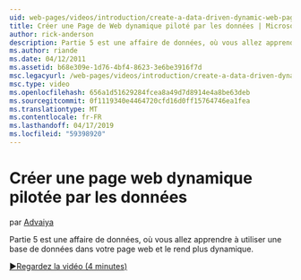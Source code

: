 ```yaml
---
uid: web-pages/videos/introduction/create-a-data-driven-dynamic-web-page
title: Créer une Page de Web dynamique piloté par les données | Microsoft Docs
author: rick-anderson
description: Partie 5 est une affaire de données, où vous allez apprendre à utiliser une base de données dans votre page web et le rend plus dynamique.
ms.author: riande
ms.date: 04/12/2011
ms.assetid: b68e309e-1d76-4bf4-8623-3e6be3916f7d
msc.legacyurl: /web-pages/videos/introduction/create-a-data-driven-dynamic-web-page
msc.type: video
ms.openlocfilehash: 656a1d51629284fcea8a49d7d8914e4a8be63deb
ms.sourcegitcommit: 0f1119340e4464720cfd16d0ff15764746ea1fea
ms.translationtype: MT
ms.contentlocale: fr-FR
ms.lasthandoff: 04/17/2019
ms.locfileid: "59398920"
---
```

# <a name="create-a-data-driven-dynamic-web-page"></a>Créer une page web dynamique pilotée par les données

par [Advaiya](https://twitter.com/Advaiyasolns)

Partie 5 est une affaire de données, où vous allez apprendre à utiliser une base de données dans votre page web et le rend plus dynamique.

[&#9654;Regardez la vidéo (4 minutes)](https://channel9.msdn.com/Blogs/ASP-NET-Site-Videos/create-a-data-driven-dynamic-web-page)
